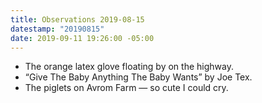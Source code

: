 ```yaml
---
title: Observations 2019-08-15
datestamp: "20190815"
date: 2019-09-11 19:26:00 -05:00
---
```


- The orange latex glove floating by on the highway.
- “Give The Baby Anything The Baby Wants” by Joe Tex.
- The piglets on Avrom Farm — so cute I could cry.
